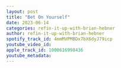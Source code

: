 ```yaml
---
layout: post
title: "Bet On Yourself"
date: 2023-06-14
categories: refin-it-up-with-brian-hebner
author: refin-it-up-with-brian-hebner
spotify_track_id: 4mmMVPMBDx7bX6dyJ79icp
youtube_video_id: 
apple_track_id: 1000616998436
youtube_metadata: 
---
```

